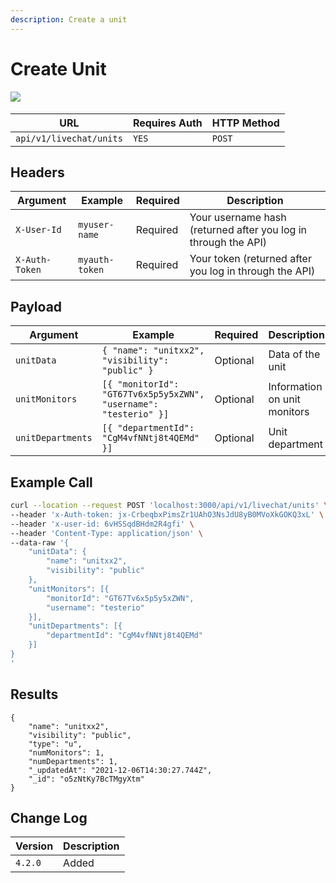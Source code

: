 ```yaml
---
description: Create a unit
---
```


# Create Unit

​​![](https://files.gitbook.com/v0/b/gitbook-28427.appspot.com/o/assets%2F-MWf1K8RJU-TjNEtPxvb%2F-MdYMamkk8ovpBMXvbHS%2F-MdYNoNP9yQ4DY7S9i37%2FEnterprise.jpg?alt=media\&token=181a0d13-d261-4a6e-b4b2-ded19b2d5e32)

| URL                     | Requires Auth | HTTP Method |
| ----------------------- | ------------- | ----------- |
| `api/v1/livechat/units` | `YES`         | `POST`      |

## Headers

| Argument       | Example        | Required | Description                                                    |
| -------------- | -------------- | -------- | -------------------------------------------------------------- |
| `X-User-Id`    | `myuser-name`  | Required | Your username hash (returned after you log in through the API) |
| `X-Auth-Token` | `myauth-token` | Required | Your token (returned after you log in through the API)         |

## Payload

| Argument          | Example                                                          | Required | Description                  |
| ----------------- | ---------------------------------------------------------------- | -------- | ---------------------------- |
| `unitData`        | `{ "name": "unitxx2", "visibility": "public" }`                  | Optional | Data of the unit             |
| `unitMonitors`    | `[{ "monitorId": "GT67Tv6x5p5y5xZWN", "username": "testerio" }]` | Optional | Information on unit monitors |
| `unitDepartments` | `[{ "departmentId": "CgM4vfNNtj8t4QEMd" }]`                      | Optional | Unit department              |

## Example Call

```bash
curl --location --request POST 'localhost:3000/api/v1/livechat/units' \
--header 'x-Auth-token: jx-CrbeqbxPimsZr1UAhO3NsJdU8yB0MVoXkGOKQ3xL' \
--header 'x-user-id: 6vHSSqdBHdm2R4gfi' \
--header 'Content-Type: application/json' \
--data-raw '{
	"unitData": {
        "name": "unitxx2",
        "visibility": "public"
    },
    "unitMonitors": [{
        "monitorId": "GT67Tv6x5p5y5xZWN",
        "username": "testerio"
    }],
    "unitDepartments": [{
        "departmentId": "CgM4vfNNtj8t4QEMd"
    }]
}
'
```

## Results

```
{
    "name": "unitxx2",
    "visibility": "public",
    "type": "u",
    "numMonitors": 1,
    "numDepartments": 1,
    "_updatedAt": "2021-12-06T14:30:27.744Z",
    "_id": "o5zNtKy7BcTMgyXtm"
}
```

## Change Log

| Version | Description |
| ------- | ----------- |
| `4.2.0` | Added       |
